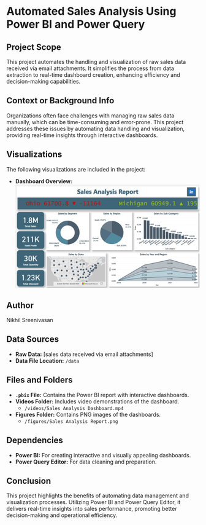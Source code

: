 # Automated Sales Analysis Using Power BI and Power Query

## Project Scope
This project automates the handling and visualization of raw sales data received via email attachments. It simplifies the process from data extraction to real-time dashboard creation, enhancing efficiency and decision-making capabilities.

## Context or Background Info
Organizations often face challenges with managing raw sales data manually, which can be time-consuming and error-prone. This project addresses these issues by automating data handling and visualization, providing real-time insights through interactive dashboards.

## Visualizations
The following visualizations are included in the project:
- **Dashboard Overview:** ![Dashboard Overview](reports/figures/Sales%20Analysis%20Report.png)

## Author
Nikhil Sreenivasan

## Data Sources
- **Raw Data:** [sales data received via email attachments]
- **Data File Location:** `/data`

## Files and Folders
- **`.pbix` File:** Contains the Power BI report with interactive dashboards.
- **Videos Folder:** Includes video demonstrations of the dashboard.
  - `/videos/Sales Analysis Dashboard.mp4`
- **Figures Folder:** Contains PNG images of the dashboards.
  - `/figures/Sales Analysis Report.png`

## Dependencies
- **Power BI:** For creating interactive and visually appealing dashboards.
- **Power Query Editor:** For data cleaning and preparation.

## Conclusion
This project highlights the benefits of automating data management and visualization processes. Utilizing Power BI and Power Query Editor, it delivers real-time insights into sales performance, promoting better decision-making and operational efficiency.
